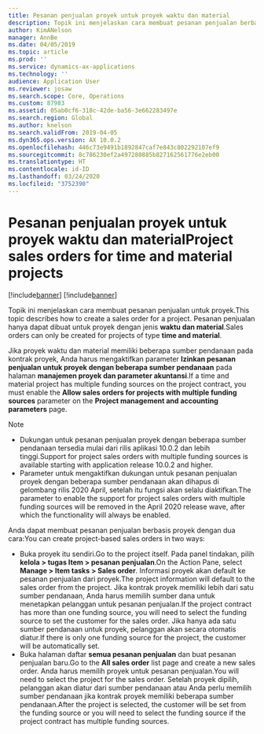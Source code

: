 ```yaml
---
title: Pesanan penjualan proyek untuk proyek waktu dan material
description: Topik ini menjelaskan cara membuat pesanan penjualan berbasis proyek untuk proyek waktu dan material.
author: KimANelson
manager: AnnBe
ms.date: 04/05/2019
ms.topic: article
ms.prod: ''
ms.service: dynamics-ax-applications
ms.technology: ''
audience: Application User
ms.reviewer: josaw
ms.search.scope: Core, Operations
ms.custom: 87983
ms.assetid: 05ab0cf6-318c-42de-ba56-3e662283497e
ms.search.region: Global
ms.author: knelson
ms.search.validFrom: 2019-04-05
ms.dyn365.ops.version: AX 10.0.2
ms.openlocfilehash: 446c73e9491b1892847caf7e843c802292107ef9
ms.sourcegitcommit: 8c786230ef2a497280885b827162561776e2eb00
ms.translationtype: HT
ms.contentlocale: id-ID
ms.lasthandoff: 03/24/2020
ms.locfileid: "3752390"
---
```

# <a name="project-sales-orders-for-time-and-material-projects"></a><span data-ttu-id="6b05d-103">Pesanan penjualan proyek untuk proyek waktu dan material</span><span class="sxs-lookup"><span data-stu-id="6b05d-103">Project sales orders for time and material projects</span></span>

[!include[banner](../includes/banner.md)]
[!include[banner](../includes/preview-banner.md)]

<span data-ttu-id="6b05d-104">Topik ini menjelaskan cara membuat pesanan penjualan untuk proyek.</span><span class="sxs-lookup"><span data-stu-id="6b05d-104">This topic describes how to create a sales order for a project.</span></span> <span data-ttu-id="6b05d-105">Pesanan penjualan hanya dapat dibuat untuk proyek dengan jenis **waktu dan material**.</span><span class="sxs-lookup"><span data-stu-id="6b05d-105">Sales orders can only be created for projects of type **time and material**.</span></span>

<span data-ttu-id="6b05d-106">Jika proyek waktu dan material memiliki beberapa sumber pendanaan pada kontrak proyek, Anda harus mengaktifkan parameter **Izinkan pesanan penjualan untuk proyek dengan beberapa sumber pendanaan** pada halaman **manajemen proyek dan parameter akuntansi**.</span><span class="sxs-lookup"><span data-stu-id="6b05d-106">If a time and material project has multiple funding sources on the project contract, you must enable the **Allow sales orders for projects with multiple funding sources** parameter on the **Project management and accounting parameters** page.</span></span> 

> [!NOTE]
> - <span data-ttu-id="6b05d-107">Dukungan untuk pesanan penjualan proyek dengan beberapa sumber pendanaan tersedia mulai dari rilis aplikasi 10.0.2 dan lebih tinggi.</span><span class="sxs-lookup"><span data-stu-id="6b05d-107">Support for project sales orders with multiple funding sources is available starting with application release 10.0.2 and higher.</span></span>
> - <span data-ttu-id="6b05d-108">Parameter untuk mengaktifkan dukungan untuk pesanan penjualan proyek dengan beberapa sumber pendanaan akan dihapus di gelombang rilis 2020 April, setelah itu fungsi akan selalu diaktifkan.</span><span class="sxs-lookup"><span data-stu-id="6b05d-108">The parameter to enable the support for project sales orders with multiple funding sources will be removed in the April 2020 release wave, after which the functionality will always be enabled.</span></span>

<span data-ttu-id="6b05d-109">Anda dapat membuat pesanan penjualan berbasis proyek dengan dua cara:</span><span class="sxs-lookup"><span data-stu-id="6b05d-109">You can create project-based sales orders in two ways:</span></span>

- <span data-ttu-id="6b05d-110">Buka proyek itu sendiri.</span><span class="sxs-lookup"><span data-stu-id="6b05d-110">Go to the project itself.</span></span> <span data-ttu-id="6b05d-111">Pada panel tindakan, pilih **kelola > tugas Item > pesanan penjualan**.</span><span class="sxs-lookup"><span data-stu-id="6b05d-111">On the Action Pane, select **Manage > Item tasks > Sales order**.</span></span> <span data-ttu-id="6b05d-112">Informasi proyek akan default ke pesanan penjualan dari proyek.</span><span class="sxs-lookup"><span data-stu-id="6b05d-112">The project information will default to the sales order from the project.</span></span> <span data-ttu-id="6b05d-113">Jika kontrak proyek memiliki lebih dari satu sumber pendanaan, Anda harus memilih sumber dana untuk menetapkan pelanggan untuk pesanan penjualan.</span><span class="sxs-lookup"><span data-stu-id="6b05d-113">If the project contract has more than one funding source, you will need to select the funding source to set the customer for the sales order.</span></span> <span data-ttu-id="6b05d-114">Jika hanya ada satu sumber pendanaan untuk proyek, pelanggan akan secara otomatis diatur.</span><span class="sxs-lookup"><span data-stu-id="6b05d-114">If there is only one funding source for the project, the customer will be automatically set.</span></span>
- <span data-ttu-id="6b05d-115">Buka halaman daftar **semua pesanan penjualan** dan buat pesanan penjualan baru.</span><span class="sxs-lookup"><span data-stu-id="6b05d-115">Go to the **All sales order** list page and create a new sales order.</span></span> <span data-ttu-id="6b05d-116">Anda harus memilih proyek untuk pesanan penjualan.</span><span class="sxs-lookup"><span data-stu-id="6b05d-116">You will need to select the project for the sales order.</span></span> <span data-ttu-id="6b05d-117">Setelah proyek dipilih, pelanggan akan diatur dari sumber pendanaan atau Anda perlu memilih sumber pendanaan jika kontrak proyek memiliki beberapa sumber pendanaan.</span><span class="sxs-lookup"><span data-stu-id="6b05d-117">After the project is selected, the customer will be set from the funding source or you will need to select the funding source if the project contract has multiple funding sources.</span></span>

